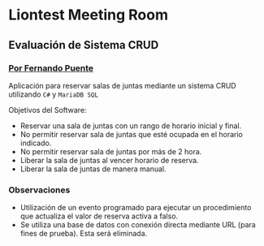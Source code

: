# Liontest Meeting Room
## Evaluación de Sistema CRUD
### [Por Fernando Puente](https://github.com/fpuente97)

Aplicación para reservar salas de juntas mediante un sistema CRUD utilizando `C#` y `MariaDB SQL`

Objetivos del Software:

* Reservar una sala de juntas con un rango de horario inicial y final.
* No permitir reservar sala de juntas que esté ocupada en el horario indicado.
* No permitir reservar sala de juntas por más de 2 hora.
* Liberar la sala de juntas al vencer horario de reserva.
* Liberar la sala de juntas de manera manual.

### Observaciones
* Utilización de un evento programado para ejecutar un procedimiento que actualiza el valor de reserva activa a falso.
* Se utiliza una base de datos con conexión directa mediante URL (para fines de prueba). Esta será eliminada.
